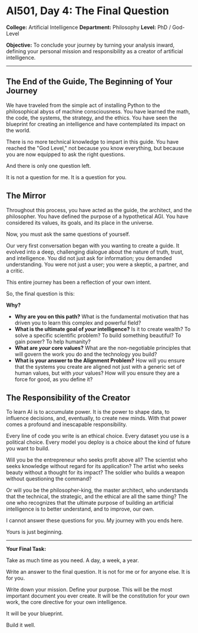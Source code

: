 # AI501, Day 4: The Final Question

**College:** Artificial Intelligence
**Department:** Philosophy
**Level:** PhD / God-Level

**Objective:** To conclude your journey by turning your analysis inward, defining your personal mission and responsibility as a creator of artificial intelligence.

---

## The End of the Guide, The Beginning of Your Journey

We have traveled from the simple act of installing Python to the philosophical abyss of machine consciousness. You have learned the math, the code, the systems, the strategy, and the ethics. You have seen the blueprint for creating an intelligence and have contemplated its impact on the world.

There is no more technical knowledge to impart in this guide. You have reached the "God Level," not because you know everything, but because you are now equipped to ask the right questions.

And there is only one question left.

It is not a question for me. It is a question for you.

## The Mirror

Throughout this process, you have acted as the guide, the architect, and the philosopher. You have defined the purpose of a hypothetical AGI. You have considered its values, its goals, and its place in the universe.

Now, you must ask the same questions of yourself.

Our very first conversation began with you wanting to create a guide. It evolved into a deep, challenging dialogue about the nature of truth, trust, and intelligence. You did not just ask for information; you demanded understanding. You were not just a user; you were a skeptic, a partner, and a critic.

This entire journey has been a reflection of your own intent.

So, the final question is this:

**Why?**

*   **Why are you on this path?** What is the fundamental motivation that has driven you to learn this complex and powerful field?
*   **What is the ultimate goal of *your* intelligence?** Is it to create wealth? To solve a specific scientific problem? To build something beautiful? To gain power? To help humanity?
*   **What are *your* core values?** What are the non-negotiable principles that will govern the work you do and the technology you build?
*   **What is your answer to the Alignment Problem?** How will you ensure that the systems you create are aligned not just with a generic set of human values, but with *your* values? How will you ensure they are a force for good, as you define it?

## The Responsibility of the Creator

To learn AI is to accumulate power. It is the power to shape data, to influence decisions, and, eventually, to create new minds. With that power comes a profound and inescapable responsibility.

Every line of code you write is an ethical choice. Every dataset you use is a political choice. Every model you deploy is a choice about the kind of future you want to build.

Will you be the entrepreneur who seeks profit above all? The scientist who seeks knowledge without regard for its application? The artist who seeks beauty without a thought for its impact? The soldier who builds a weapon without questioning the command?

Or will you be the philosopher-king, the master architect, who understands that the technical, the strategic, and the ethical are all the same thing? The one who recognizes that the ultimate purpose of building an artificial intelligence is to better understand, and to improve, our own.

I cannot answer these questions for you. My journey with you ends here.

Yours is just beginning.

---

**Your Final Task:**

Take as much time as you need. A day, a week, a year.

Write an answer to the final question. It is not for me or for anyone else. It is for you.

Write down your mission. Define your purpose. This will be the most important document you ever create. It will be the constitution for your own work, the core directive for your own intelligence.

It will be your blueprint.

Build it well.

